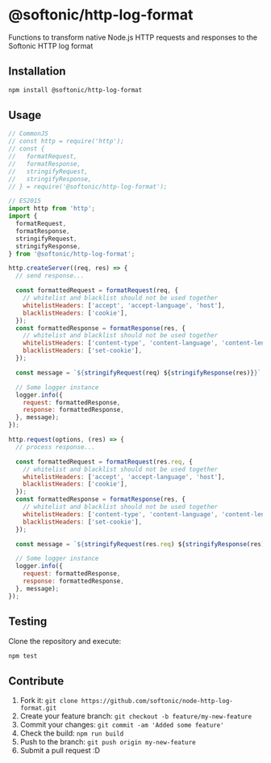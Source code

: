 # @softonic/http-log-format

Functions to transform native Node.js HTTP requests and responses to the Softonic HTTP log format

## Installation

```bash
npm install @softonic/http-log-format
```

## Usage

```js
// CommonJS
// const http = require('http');
// const {
//   formatRequest,
//   formatResponse,
//   stringifyRequest,
//   stringifyResponse,
// } = require('@softonic/http-log-format');

// ES2015
import http from 'http';
import {
  formatRequest,
  formatResponse,
  stringifyRequest,
  stringifyResponse,
} from '@softonic/http-log-format';

http.createServer((req, res) => {
  // send response...

  const formattedRequest = formatRequest(req, {
    // whitelist and blacklist should not be used together
    whitelistHeaders: ['accept', 'accept-language', 'host'],
    blacklistHeaders: ['cookie'],
  });
  const formattedResponse = formatResponse(res, {
    // whitelist and blacklist should not be used together
    whitelistHeaders: ['content-type', 'content-language', 'content-length'],
    blacklistHeaders: ['set-cookie'],
  });

  const message = `${stringifyRequest(req) ${stringifyResponse(res)}}`;

  // Some logger instance
  logger.info({
    request: formattedResponse,
    response: formattedResponse,
  }, message);
});

http.request(options, (res) => {
  // process response...

  const formattedRequest = formatRequest(res.req, {
    // whitelist and blacklist should not be used together
    whitelistHeaders: ['accept', 'accept-language', 'host'],
    blacklistHeaders: ['cookie'],
  });
  const formattedResponse = formatResponse(res, {
    // whitelist and blacklist should not be used together
    whitelistHeaders: ['content-type', 'content-language', 'content-length'],
    blacklistHeaders: ['set-cookie'],
  });

  const message = `${stringifyRequest(res.req) ${stringifyResponse(res)}}`;

  // Some logger instance
  logger.info({
    request: formattedResponse,
    response: formattedResponse,
  }, message);
});
```

## Testing

Clone the repository and execute:

```bash
npm test
```

## Contribute

1. Fork it: `git clone https://github.com/softonic/node-http-log-format.git`
2. Create your feature branch: `git checkout -b feature/my-new-feature`
3. Commit your changes: `git commit -am 'Added some feature'`
4. Check the build: `npm run build`
4. Push to the branch: `git push origin my-new-feature`
5. Submit a pull request :D
